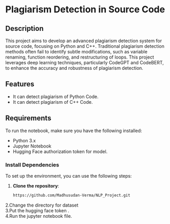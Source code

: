 # Plagiarism Detection in Source Code

## Description
This project aims to develop an advanced plagiarism detection system for source code, focusing on Python and C++. Traditional plagiarism detection methods often fail to identify subtle modifications, such as variable renaming, function reordering, and restructuring of loops. This project leverages deep learning techniques, particularly CodeGPT and CodeBERT, to enhance the accuracy and robustness of plagiarism detection.

## Features
- It can detect plagiarism of Python Code.
- It can detect plagiarism of C++ Code.

## Requirements
To run the notebook, make sure you have the following installed:
- Python 3.x
- Jupyter Notebook
- Hugging Face authorization token for model.

### Install Dependencies
To set up the environment, you can use the following steps:

1. **Clone the repository**:
   ```bash
   https://github.com/Madhusudan-Verma/NLP_Project.git
2.Change the directory for dataset \
3.Put the hugging face token .\
4.Run the jupyter notebook file.
